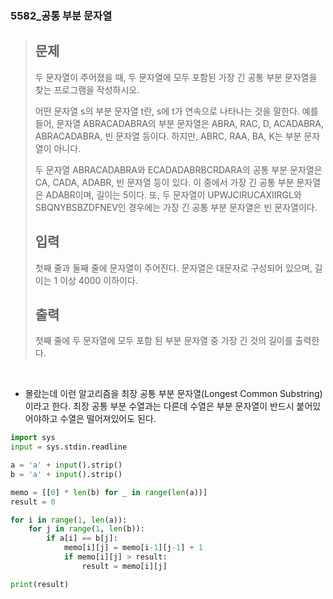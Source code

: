 ### 5582_공통 부분 문자열

> ## 문제
>
> 두 문자열이 주어졌을 때, 두 문자열에 모두 포함된 가장 긴 공통 부분 문자열을 찾는 프로그램을 작성하시오.
>
> 어떤 문자열 s의 부분 문자열 t란, s에 t가 연속으로 나타나는 것을 말한다. 예를 들어, 문자열 ABRACADABRA의 부분 문자열은 ABRA, RAC, D, ACADABRA, ABRACADABRA, 빈 문자열 등이다. 하지만, ABRC, RAA, BA, K는 부분 문자열이 아니다.
>
> 두 문자열 ABRACADABRA와 ECADADABRBCRDARA의 공통 부분 문자열은 CA, CADA, ADABR, 빈 문자열 등이 있다. 이 중에서 가장 긴 공통 부분 문자열은 ADABR이며, 길이는 5이다. 또, 두 문자열이 UPWJCIRUCAXIIRGL와 SBQNYBSBZDFNEV인 경우에는 가장 긴 공통 부분 문자열은 빈 문자열이다.
>
> ## 입력
>
> 첫째 줄과 둘째 줄에 문자열이 주어진다. 문자열은 대문자로 구성되어 있으며, 길이는 1 이상 4000 이하이다.
>
> ## 출력
>
> 첫째 줄에 두 문자열에 모두 포함 된 부분 문자열 중 가장 긴 것의 길이를 출력한다.

<br>

- 몰랐는데 이런 알고리즘을 최장 공통 부분 문자열(Longest Common Substring)이라고 한다. 최장 공통 부분 수열과는 다른데 수열은 부분 문자열이 반드시 붙어있어야하고 수열은 떨어져있어도 된다.

```python
import sys
input = sys.stdin.readline

a = 'a' + input().strip()
b = 'a' + input().strip()

memo = [[0] * len(b) for _ in range(len(a))]
result = 0

for i in range(1, len(a)):
    for j in range(1, len(b)):
        if a[i] == b[j]:
            memo[i][j] = memo[i-1][j-1] + 1
            if memo[i][j] > result:
                result = memo[i][j]

print(result)
```

